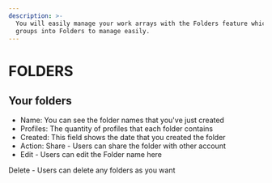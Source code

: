 ```yaml
---
description: >-
  You will easily manage your work arrays with the Folders feature which divides
  groups into Folders to manage easily.
---
```


# FOLDERS

## Your folders

* Name: You can see the folder names that you've just created
* Profiles: The quantity of profiles that each folder contains
* Created: This field shows the date that you created the folder
* Action: Share - Users can share the folder with other account
* Edit - Users can edit the Folder name here

Delete - Users can delete any folders as you want



